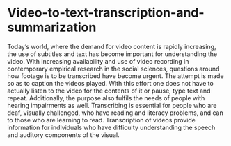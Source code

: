# Video-to-text-transcription-and-summarization

Today’s world, where the demand for video content is rapidly increasing, the use of subtitles and text has become important for understanding the video. With increasing availability and use of video recording in contemporary empirical research in the social sciences, questions around how footage is to be transcribed have become urgent. The attempt is made so as to caption the videos played. With this effort one does not have to actually listen to the video for the contents of it or pause, type text and repeat. Additionally, the purpose also fulfils the needs of people with hearing impairments as well. Transcribing is essential for people who are deaf, visually challenged, who have reading and literacy problems, and can to those who are learning to read. Transcription of videos provide information for individuals who have difficulty understanding the speech and auditory components of the visual.

